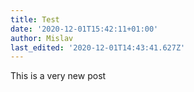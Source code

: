 ```yaml
---
title: Test
date: '2020-12-01T15:42:11+01:00'
author: Mislav
last_edited: '2020-12-01T14:43:41.627Z'
---
```

This is a very new post